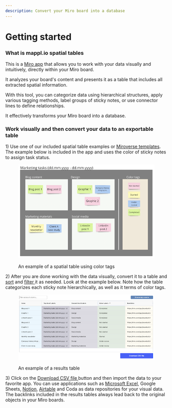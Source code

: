 ```yaml
---
description: Convert your Miro board into a database
---
```


# Getting started

### What is mappl.io spatial tables

This is a [Miro app](https://miro.com/marketplace/spatial-tables/) that allows you to work with your data visually and intuitively, directly within your Miro board.

It analyzes your board's content and presents it as a table that includes all extracted spatial information.

With this tool, you can categorize data using hierarchical structures, apply various tagging methods, label groups of sticky notes, or use connector lines to define relationships.

It effectively transforms your Miro board into a database.

### **Work visually and then convert your data to an exportable table**

1\) Use one of our included spatial table examples or [Miroverse templates](https://miro.com/miroverse/search/?term=mappl.io). The example below is included in the app and uses the color of sticky notes to assign task status.

<figure><img src=".gitbook/assets/GettingStarted_SpatialTables_01 (1).png" alt=""><figcaption><p>An example of a spatial table using color tags</p></figcaption></figure>

2\) After you are done working with the data visually, convert it to a table and [sort](results-tables/sort.md) and [filter ](results-tables/filter.md)it as needed. Look at the example below. Note how the table categorizes each sticky note hierarchically, as well as it terms of color tags.

<figure><img src=".gitbook/assets/GettingStarted_Result_01 (1).png" alt=""><figcaption><p>An example of a results table</p></figcaption></figure>

3\) Click on the [Download CSV file ](export/csv-export.md)button and then import the data to your favorite app. You can use applications such as [Microsoft Excel](export/export-to-excel.md), Google Sheets, [Notion](export/export-to-notion.md), [Airtable](export/export-to-airtable.md) and Coda as data repositories for your visual data. The backlinks included in the results tables always lead back to the original objects in your Miro boards.

